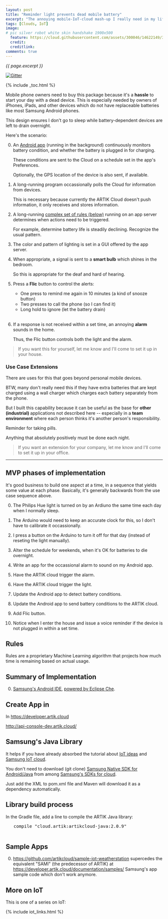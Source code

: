```yaml
---
layout: post
title: "Reminder light prevents dead mobile battery"
excerpt: "The annoying mobile-IoT-cloud mash-up I really need in my life"
tags: [Clouds, IoT]
image:
# pic silver robot white skin handshake 1900x500
  feature: https://cloud.githubusercontent.com/assets/300046/14622149/306629f0-0585-11e6-961a-dc8f60dadbf6.jpg
  credit: 
  creditlink: 
comments: true
---
```

<i>{{ page.excerpt }}</i>

[![Gitter](https://badges.gitter.im/wilsonmar/wilsonmar.github.io.svg)](https://gitter.im/wilsonmar/wilsonmar.github.io?utm_source=badge&utm_medium=badge&utm_campaign=pr-badge)

{% include _toc.html %}

Mobile phone owners need to buy this package because it's a <strong>hassle</strong>
to start your day with a dead device.
This is especially needed by owners of iPhones, iPads, and other devices which
do not have replaceable batteries like most Samsung Android phones.

This design ensures I don't go to sleep while 
battery-dependent devices are left to drain overnight.

Here's the scenario:

0. An <a href="#AndroidApp">Android app</a> (running in the background) 
   continuously monitors battery condition, 
   and whether the battery is plugged in for charging.

   These conditions are sent to the Cloud
   on a schedule set in the app's Preferences.

   Optionally, the GPS location of the device is also sent, if available.

0. A long-running program occassionally polls the Cloud for information from devices.

   This is necessary because currently the ARTIK Cloud
   doesn't push information,
   it only receives and stores information.

0. A long-running <a href="#Rules">complex set of rules (below)</a> 
   running on an app server determines when actions need to be triggered.

   For example, determine battery life is steadily declining.
   Recognize the usual pattern.

0. The color and pattern of lighting is set in a 
   GUI offered by the app server.

0. When appropriate, a signal is sent to 
   a <strong>smart bulb</strong> 
   which shines in the bedroom.

   So this is appropriate for the deaf and hard of hearing.

0. Press a <strong>Flic</strong> button to control the alerts:

   * One press to remind me again in 10 minutes (a kind of snooze button)
   * Two presses to call the phone (so I can find it)
   * Long hold to ignore (let the battery drain)
   <br /><br />

0. If a response is not received within a set time,
   an annoying <strong>alarm</strong> sounds in the home.

   Thus, the Flic button controls both the light and the alarm.

> If you want this for yourself, 
let me know and I'll come to set it up in your house.


### Use Case Extensions #

There are uses for this that goes beyond personal mobile devices.

BTW, many don't really need this if they have extra batteries that are kept charged using 
a wall charger which charges each battery separately from the phone.

But I built this capability because it can be useful as the base for 
<strong>other (industrial) </strong>
applications not described here -- especially in a <strong>team environment</strong>
where each person thinks it's another person's responsibility.

Reminder for taking pills.

Anything that absolutely positively must be done each night.

> If you want an extension for your company,
let me know and I'll come to set it up in your office.

<hr />

## MVP phases of implementation #

It's good business to build one aspect at a time,
in a sequence that yields some value at each phase.
Basically, it's generally backwards from the use case sequence above.

0. The Philips Hue light is turned on 
   by an Ardiuno the same time each day 
   when I normally sleep.

0. The Arduino would need to keep an accurate clock for this,
   so I don't have to calibrate it occassionally.

0. I press a button on the Arduino to turn it off for that day
   (instead of reseting the light manually).

0. Alter the schedule for weekends, when it's OK for batteries to die overnight.

0. Write an app for the occassional alarm to sound on my Android app.

0. Have the ARTIK cloud trigger the alarm.

0. Have the ARTIK cloud trigger the light.

0. Update the Android app to detect battery conditions.

0. Update the Android app to send battery conditions to the ARTIK cloud.

0. Add Flic button.

0. Notice when I enter the house
   and issue a voice reminder if the device is not plugged in within a set time.


<a name="Rules"></a> 

## Rules #

Rules are a proprietary Machine Learning algorithm that 
projects how much time is remaining based on actual usage.



## Summary of Implementation #

0. <a target="_blank" href="https://eclipse-che.readme.io/docs/samsung-artik-ide-getting-started">
   Samsung's Android IDE</a>, 
   <a target="_blank" href="http://www.eclipse.org/che/extend/artik/">
   powered by Eclipse Che</a>.


## Create App in #

In https://developer.artik.cloud




http://api-console-dev.artik.cloud/

## Samsung's Java Library #

It helps if you have already absorbed the tutorial about 
[IoT ideas](/iot-ideas/) and [Samsung IoT cloud](/samsung-iot-cloud/).

You don't need to download (git clone)
<a target="_blank" href="https://github.com/artikcloud/artikcloud-java">
   Samsung Native SDK for Android/Java</a> from among
   <a target="_blank" href="https://developer.artik.cloud/documentation/tools/native-sdks.html">Samsung's SDKs for cloud</a>.

Just add the XML to pom.xml file and Maven
will download it as a dependency automatically.


## Library build process #

In the Gradle file, add a line to compile the ARTIK Java library:

   <pre>
   compile "cloud.artik:artikcloud-java:2.0.9"
   </pre>


## Sample Apps #

0. <a target="_blank" href="https://github.com/artikcloud/sample-iot-weatherstation/">
   https://github.com/artikcloud/sample-iot-weatherstation</a>
   supercedes the equivalent "SAMI" (the predecessor of ARTIK) at<br />
   <a target="_blank" href="https://developer.artik.cloud/documentation/samples/">
   https://developer.artik.cloud/documentation/samples/</a>
   Samsung's app sample code</a> 
   which don't work anymore.



## More on IoT #

This is one of a series on IoT:

{% include iot_links.html %}
